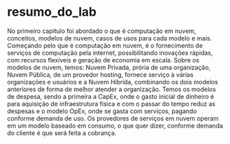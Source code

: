 # resumo_do_lab

No primeiro capítulo foi abordado o que é computação em nuvem, conceitos, modelos de nuvem, casos de usos para cada modelo e mais.
Começando pelo que é computação em nuvem, é o fornecimento de serviços de computação pela internet, possibilitando inovações rápidas, com recursos flexíveis e geração de economia em escala.
Sobre os modelos de nuvem, temos: Nuvem Privada, prória de uma organização, Nuvem Pública, de um provedor hosting, fornece serviço à várias organizações e usuários e a Nuvem Híbrida, combinando os dois modelos anteriores de forma de melhor atender a organização.
Temos os modelos de despesa, sendo a primeira a CapEx, onde o gasto inicial de dinheiro é para aquisição de infraestrutura física e com o passar do tempo reduz as despesas e o modelo OpEx, onde se gasta com serviços, pagando conforme demanda de uso.
Os provedores de serviços em nuvem operam em um modelo baseado em consumo, o que quer dizer, conforme demanda do cliente é que será feita a cobrança.
